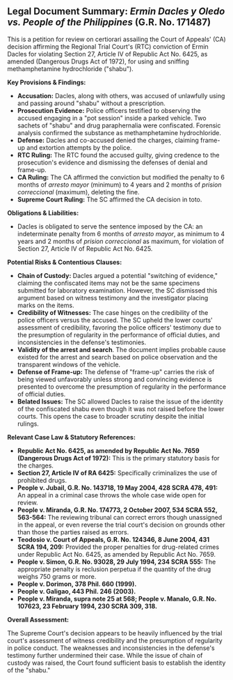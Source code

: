## Legal Document Summary: *Ermin Dacles y Oledo vs. People of the Philippines* (G.R. No. 171487)

This is a petition for review on certiorari assailing the Court of Appeals' (CA) decision affirming the Regional Trial Court's (RTC) conviction of Ermin Dacles for violating Section 27, Article IV of Republic Act No. 6425, as amended (Dangerous Drugs Act of 1972), for using and sniffing methamphetamine hydrochloride ("shabu").

**Key Provisions & Findings:**

*   **Accusation:** Dacles, along with others, was accused of unlawfully using and passing around "shabu" without a prescription.
*   **Prosecution Evidence:**  Police officers testified to observing the accused engaging in a "pot session" inside a parked vehicle. Two sachets of "shabu" and drug paraphernalia were confiscated. Forensic analysis confirmed the substance as methamphetamine hydrochloride.
*   **Defense:** Dacles and co-accused denied the charges, claiming frame-up and extortion attempts by the police.
*   **RTC Ruling:** The RTC found the accused guilty, giving credence to the prosecution's evidence and dismissing the defenses of denial and frame-up.
*   **CA Ruling:** The CA affirmed the conviction but modified the penalty to 6 months of *arresto mayor* (minimum) to 4 years and 2 months of *prision correccional* (maximum), deleting the fine.
*   **Supreme Court Ruling:** The SC affirmed the CA decision in toto.

**Obligations & Liabilities:**

*   Dacles is obligated to serve the sentence imposed by the CA: an indeterminate penalty from 6 months of *arresto mayor*, as minimum to 4 years and 2 months of *prision correccional* as maximum, for violation of Section 27, Article IV of Republic Act No. 6425.

**Potential Risks & Contentious Clauses:**

*   **Chain of Custody:** Dacles argued a potential "switching of evidence," claiming the confiscated items may not be the same specimens submitted for laboratory examination. However, the SC dismissed this argument based on witness testimony and the investigator placing marks on the items.
*   **Credibility of Witnesses:** The case hinges on the credibility of the police officers versus the accused.  The SC upheld the lower courts' assessment of credibility, favoring the police officers' testimony due to the presumption of regularity in the performance of official duties, and inconsistencies in the defense's testimonies.
*   **Validity of the arrest and search**. The document implies probable cause existed for the arrest and search based on police observation and the transparent windows of the vehicle.
*   **Defense of Frame-up:** The defense of "frame-up" carries the risk of being viewed unfavorably unless strong and convincing evidence is presented to overcome the presumption of regularity in the performance of official duties.
*   **Belated Issues:** The SC allowed Dacles to raise the issue of the identity of the confiscated shabu even though it was not raised before the lower courts. This opens the case to broader scrutiny despite the initial rulings.

**Relevant Case Law & Statutory References:**

*   **Republic Act No. 6425, as amended by Republic Act No. 7659 (Dangerous Drugs Act of 1972):** This is the primary statutory basis for the charges.
*   **Section 27, Article IV of RA 6425:**  Specifically criminalizes the use of prohibited drugs.
*   **People v. Jubail, G.R. No. 143718, 19 May 2004, 428 SCRA 478, 491:** An appeal in a criminal case throws the whole case wide open for review.
*   **People v. Miranda, G.R. No. 174773, 2 October 2007, 534 SCRA 552, 563-564:**  The reviewing tribunal can correct errors though unassigned in the appeal, or even reverse the trial court's decision on grounds other than those the parties raised as errors.
*   **Teodosio v. Court of Appeals, G.R. No. 124346, 8 June 2004, 431 SCRA 194, 209:** Provided the proper penalties for drug-related crimes under Republic Act No. 6425, as amended by Republic Act No. 7659.
*   **People v. Simon, G.R. No. 93028, 29 July 1994, 234 SCRA 555:** The appropriate penalty is reclusion perpetua if the quantity of the drug weighs 750 grams or more.
*   **People v. Dorimon, 378 Phil. 660 (1999).**
*   **People v. Galigao, 443 Phil. 246 (2003).**
*   **People v. Miranda, supra note 25 at 568; People v. Manalo, G.R. No. 107623, 23 February 1994, 230 SCRA 309, 318.**

**Overall Assessment:**

The Supreme Court's decision appears to be heavily influenced by the trial court's assessment of witness credibility and the presumption of regularity in police conduct. The weaknesses and inconsistencies in the defense's testimony further undermined their case. While the issue of chain of custody was raised, the Court found sufficient basis to establish the identity of the "shabu."
